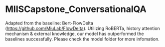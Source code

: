 # MIISCapstone_ConversationalQA

Adapted from the baseline: Bert-FlowDelta (https://github.com/MiuLab/FlowDelta).
Utilizing RoBERTa, history attention mechanism & external knowledge, our model has outperformed the baselines successfully.
Please check the model folder for more infomation.
